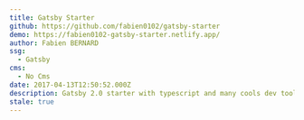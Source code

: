 ```yaml
---
title: Gatsby Starter
github: https://github.com/fabien0102/gatsby-starter
demo: https://fabien0102-gatsby-starter.netlify.app/
author: Fabien BERNARD
ssg:
  - Gatsby
cms:
  - No Cms
date: 2017-04-13T12:50:52.000Z
description: Gatsby 2.0 starter with typescript and many cools dev tools
stale: true
---
```

